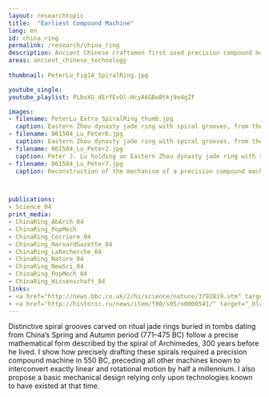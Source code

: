 ```yaml
---
layout: researchtopic
title:  "Earliest Compound Machine"
lang: en
id: china_ring
permalink: /research/china_ring
description: Ancient Chinese craftsmen first used precision compound machinery to decorate jade rings with the spiral or Archimedes centuries before he lived.
areas: ancient_chinese_technology
 
thumbnail: PeterLu_Fig1A_SpiralRing.jpg

youtube_single: 
youtube_playlist: PLbxXG_dErfEvOl-HcyA6GBeBtkj9o4gZf

images:
- filename: PeterLu_Extra_SpiralRing_thumb.jpg
  caption: Eastern Zhou dynasty jade ring with spiral grooves, from the British Museum's Hotung Collection.
- filename: 061504_Lu_Peter6.jpg
  caption: Eastern Zhou dynasty jade ring with spiral grooves, from the Harvard Art Museums.
- filename: 061504_Lu_Peter2.jpg
  caption: Peter J. Lu holding an Eastern Zhou dynasty jade ring with spiral grooves, from the Harvard Art Museums.
- filename: 061504_Lu_Peter7.jpg
  caption: Reconstruction of the mechanism of a precision compound machine that drafts spirals of Archimedes.



publications:
- Science_04
print_media:
- ChinaRing_AbArch_04
- ChinaRing_PopMech
- ChinaRing_Corriere_04
- ChinaRing_HarvardGazette_04
- ChinaRing_LaRecherche_04
- ChinaRing_Nature_04
- ChinaRing_NewSci_04
- ChinaRing_PopMech_04
- ChinaRing_Wissenschaft_04
links: 
- <a href="http://news.bbc.co.uk/2/hi/science/nature/3792819.stm" target="_blank">BBC News [UK]</a> (10 June 2004)
- <a href="http://historic.ru/news/item/f00/s05/n0000541/" target="_blank">Historic.ru [Russia]</a> (Jun 2004)
---
```

Distinctive spiral grooves carved on ritual jade rings buried in tombs dating from China’s Spring and Autumn period (771–475 BC) follow a precise mathematical form described by the spiral of Archimedes, 300 years before he lived. I show how precisely drafting these spirals required a precision compound machine in 550 BC, preceding all other machines known to interconvert exactly linear and rotational motion by half a millennium. I also propose a basic mechanical design relying only upon technologies known to have existed at that time.
